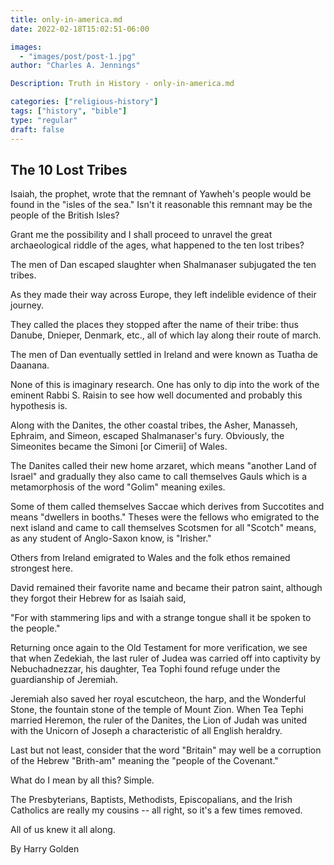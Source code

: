 ```yaml
---
title: only-in-america.md
date: 2022-02-18T15:02:51-06:00

images:
  - "images/post/post-1.jpg"
author: "Charles A. Jennings"

Description: Truth in History - only-in-america.md

categories: ["religious-history"]
tags: ["history", "bible"]
type: "regular"
draft: false
---
```


## The 10 Lost Tribes

Isaiah, the prophet, wrote that the remnant of Yawheh's people would be found in the "isles of the sea."  Isn't it reasonable this remnant may be the people of the British Isles?

Grant me the possibility and I shall proceed to unravel the great archaeological riddle of the ages, what happened to the ten lost tribes?

The men of Dan escaped slaughter when Shalmanaser subjugated the ten tribes.

As they made their way across Europe, they left indelible evidence of their journey.

They called the places they stopped after the name of their tribe: thus Danube, Dnieper, Denmark, etc., all of which lay along their route of march.

The men of Dan eventually settled in Ireland and were known as Tuatha de Daanana.

None of this is imaginary research.  One has only to dip into the work of the eminent Rabbi S. Raisin to see how well documented and probably this hypothesis is.

Along with the Danites, the other coastal tribes, the Asher, Manasseh, Ephraim, and Simeon, escaped Shalmanaser's fury.  Obviously, the Simeonites became the Simoni [or Cimerii] of Wales.

The Danites called their new home arzaret, which means "another Land of Israel" and gradually they also came to call themselves Gauls which is a metamorphosis of the word "Golim" meaning exiles.

Some of them called themselves Saccae which derives from Succotites and means "dwellers in booths."
 Theses were the fellows who emigrated to the next island and came to call themselves Scotsmen for all "Scotch" means, as any student of Anglo-Saxon know, is "Irisher."

Others from Ireland emigrated to Wales and the folk ethos remained strongest here.

David remained their favorite name and became their patron saint, although they forgot their Hebrew for as Isaiah said,

"For with stammering lips and with a strange tongue shall it be spoken to the people."

Returning once again to the Old Testament for more verification, we see that when Zedekiah, the last ruler of Judea was carried off into captivity by Nebuchadnezzar, his daughter, Tea Tophi found refuge under the guardianship of Jeremiah.

Jeremiah also saved her royal escutcheon, the harp, and the Wonderful Stone, the fountain stone of the temple of Mount Zion.  When Tea Tephi married Heremon, the ruler of the Danites, the Lion of Judah was united with the Unicorn of Joseph a characteristic of all English heraldry.

Last but not least, consider that the word "Britain" may well be a corruption of the Hebrew "Brith-am" meaning the "people of the Covenant."

What do I mean by all this?  Simple.

The Presbyterians, Baptists, Methodists, Episcopalians, and the Irish Catholics are really my cousins -- all right, so it's a few times removed.

All of us knew it all along.

By Harry Golden